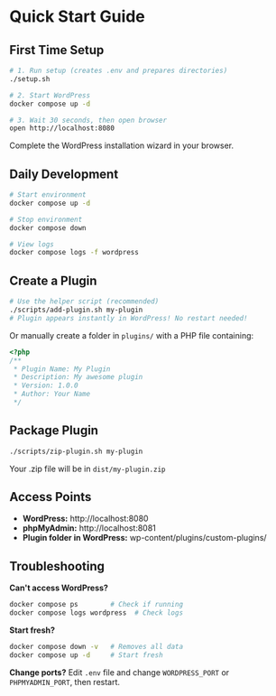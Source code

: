 # Quick Start Guide

## First Time Setup

```bash
# 1. Run setup (creates .env and prepares directories)
./setup.sh

# 2. Start WordPress
docker compose up -d

# 3. Wait 30 seconds, then open browser
open http://localhost:8080
```

Complete the WordPress installation wizard in your browser.

## Daily Development

```bash
# Start environment
docker compose up -d

# Stop environment
docker compose down

# View logs
docker compose logs -f wordpress
```

## Create a Plugin

```bash
# Use the helper script (recommended)
./scripts/add-plugin.sh my-plugin
# Plugin appears instantly in WordPress! No restart needed!
```

Or manually create a folder in `plugins/` with a PHP file containing:

```php
<?php
/**
 * Plugin Name: My Plugin
 * Description: My awesome plugin
 * Version: 1.0.0
 * Author: Your Name
 */
```

## Package Plugin

```bash
./scripts/zip-plugin.sh my-plugin
```

Your .zip file will be in `dist/my-plugin.zip`

## Access Points

- **WordPress:** http://localhost:8080
- **phpMyAdmin:** http://localhost:8081
- **Plugin folder in WordPress:** wp-content/plugins/custom-plugins/

## Troubleshooting

**Can't access WordPress?**
```bash
docker compose ps        # Check if running
docker compose logs wordpress  # Check logs
```

**Start fresh?**
```bash
docker compose down -v   # Removes all data
docker compose up -d     # Start fresh
```

**Change ports?**
Edit `.env` file and change `WORDPRESS_PORT` or `PHPMYADMIN_PORT`, then restart.

